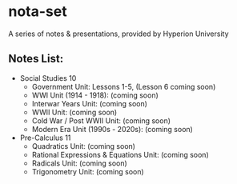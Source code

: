 # nota-set
A series of notes & presentations, provided by Hyperion University
## Notes List:
* Social Studies 10
    - Government Unit: Lessons 1-5, (Lesson 6 coming soon)
    - WWI Unit (1914 - 1918): (coming soon)
    - Interwar Years Unit: (coming soon)
    - WWII Unit: (coming soon)
    - Cold War / Post WWII Unit: (coming soon)
    - Modern Era Unit (1990s - 2020s): (coming soon)
* Pre-Calculus 11
    - Quadratics Unit: (coming soon)
    - Rational Expressions & Equations Unit: (coming soon)
    - Radicals Unit: (coming soon)
    - Trigonometry Unit: (coming soon)
